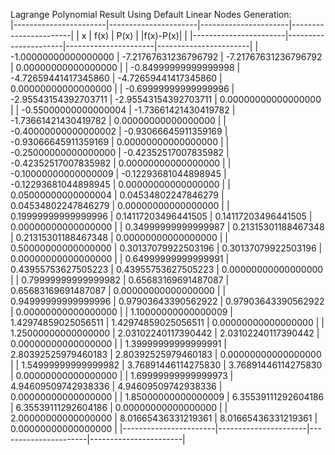 ﻿Lagrange Polynomial Result Using Default Linear Nodes Generation:							   
 |-----------------------|----------------------|----------------------|-----------------------|
 |           x           |         f(x)         |         P(x)         |      |f(x)-P(x)|      |
 |-----------------------|----------------------|----------------------|-----------------------|
 |  -1.00000000000000000 | -7.21767631236796792 | -7.21767631236796792 |   0.00000000000000000 |
 |  -0.84999999999999998 | -4.72659441417345860 | -4.72659441417345860 |   0.00000000000000000 |
 |  -0.69999999999999996 | -2.95543154392703711 | -2.95543154392703711 |   0.00000000000000000 |
 |  -0.55000000000000004 | -1.73661421430419782 | -1.73661421430419782 |   0.00000000000000000 |
 |  -0.40000000000000002 | -0.93066645911359169 | -0.93066645911359169 |   0.00000000000000000 |
 |  -0.25000000000000000 | -0.42352517007835982 | -0.42352517007835982 |   0.00000000000000000 |
 |  -0.10000000000000009 | -0.12293681044898945 | -0.12293681044898945 |   0.00000000000000000 |
 |   0.05000000000000004 |  0.04534802247846279 |  0.04534802247846279 |   0.00000000000000000 |
 |   0.19999999999999996 |  0.14117203496441505 |  0.14117203496441505 |   0.00000000000000000 |
 |   0.34999999999999987 |  0.21315301188467348 |  0.21315301188467348 |   0.00000000000000000 |
 |   0.50000000000000000 |  0.30137079922503196 |  0.30137079922503196 |   0.00000000000000000 |
 |   0.64999999999999991 |  0.43955753627505223 |  0.43955753627505223 |   0.00000000000000000 |
 |   0.79999999999999982 |  0.65683169691487087 |  0.65683169691487087 |   0.00000000000000000 |
 |   0.94999999999999996 |  0.97903643390562922 |  0.97903643390562922 |   0.00000000000000000 |
 |   1.10000000000000009 |  1.42974859025056511 |  1.42974859025056511 |   0.00000000000000000 |
 |   1.25000000000000000 |  2.03102240117390442 |  2.03102240117390442 |   0.00000000000000000 |
 |   1.39999999999999991 |  2.80392525979460183 |  2.80392525979460183 |   0.00000000000000000 |
 |   1.54999999999999982 |  3.76891446114275830 |  3.76891446114275830 |   0.00000000000000000 |
 |   1.69999999999999973 |  4.94609509742938336 |  4.94609509742938336 |   0.00000000000000000 |
 |   1.85000000000000009 |  6.35539111292604186 |  6.35539111292604186 |   0.00000000000000000 |
 |   2.00000000000000000 |  8.01665436331219361 |  8.01665436331219361 |   0.00000000000000000 |
 |-----------------------|----------------------|----------------------|-----------------------|